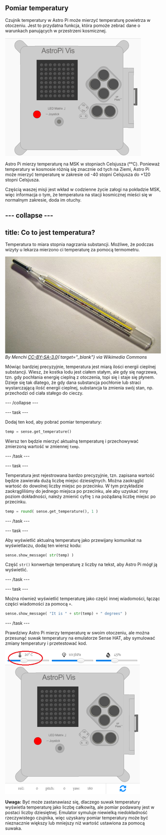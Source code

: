 ## Pomiar temperatury

Czujnik temperatury w Astro Pi może mierzyć temperaturę powietrza w otoczeniu. Jest to przydatna funkcja, która pomoże zebrać dane o warunkach panujących w przestrzeni kosmicznej.

![Wiadomość o temperaturze](images/degrees-message.gif)

Astro Pi mierzy temperaturę na MSK w stopniach Celsjusza (&deg;°C). Ponieważ temperatury w kosmosie różnią się znacznie od tych na Ziemi, Astro Pi może mierzyć temperaturę w zakresie od -40 stopni Celsjusza do +120 stopni Celsjusza.

Częścią waszej misji jest wkład w codzienne życie załogi na pokładzie MSK, więc informacja o tym, że temperatura na stacji kosmicznej mieści się w normalnym zakresie, doda im otuchy.

--- collapse ---
---
title: Co to jest temperatura?
---
Temperatura to miara stopnia nagrzania substancji. Możliwe, że podczas wizyty u lekarza mierzono ci temperaturę za pomocą termometru.

![Termometr](images/thermometer.JPG) *By Menchi [CC-BY-SA-3.0](http://creativecommons.org/licenses/by-sa/3.0/){:target="_blank"} via Wikimedia Commons*

Mówiąc bardziej precyzyjnie, temperatura jest miarą ilości energii cieplnej substancji. Wiesz, że kostka lodu jest ciałem stałym, ale gdy się nagrzewa, tzn. gdy pochłania energię cieplną z otoczenia, topi się i staje się płynem. Dzieje się tak dlatego, że gdy dana substancja pochłonie lub straci wystarczającą ilość energii cieplnej, substancja ta zmienia swój stan, np. przechodzi od ciała stałego do cieczy.

--- /collapse ---

--- task ---

Dodaj ten kod, aby pobrać pomiar temperatury:

```python
temp = sense.get_temperature()
```

Wiersz ten będzie mierzyć aktualną temperaturę i przechowywać zmierzoną wartość w zmiennej `temp`.

--- /task ---

--- task ---

Temperatura jest rejestrowana bardzo precyzyjnie, tzn. zapisana wartość będzie zawierała dużą liczbę miejsc dziesiętnych. Można zaokrąglić wartość do dowolnej liczby miejsc po przecinku. W tym przykładzie zaokrągliliśmy do jednego miejsca po przecinku, ale aby uzyskać inny poziom dokładności, należy zmienić cyfrę `1` na pożądaną liczbę miejsc po przecinku.

```python
temp = round( sense.get_temperature(), 1 )
```

--- /task ---

--- task ---

Aby wyświetlić aktualną temperaturę jako przewijany komunikat na wyświetlaczu, dodaj ten wiersz kodu:

```python
sense.show_message( str(temp) )
```

Część `str()` konwertuje temperaturę z liczby na tekst, aby Astro Pi mógł ją wyświetlić.

--- /task ---

--- task ---

Można również wyświetlić temperaturę jako część innej wiadomości, łącząc części wiadomości za pomocą `+`.

```python
sense.show_message( "It is " + str(temp) + " degrees" )
```

--- /task ---

Prawdziwy Astro Pi mierzy temperaturę w swoim otoczeniu, ale można przesunąć suwak temperatury na emulatorze Sense HAT, aby symulować zmiany temperatury i przetestować kod.

![Suwak temperatury](images/temperature-slider.png)

**Uwaga:** Być może zastanawiasz się, dlaczego suwak temperatury wyświetla temperaturę jako liczbę całkowitą, ale pomiar podawany jest w postaci liczby dziesiętnej. Emulator symuluje niewielką niedokładność rzeczywistego czujnika, więc uzyskany pomiar temperatury może być nieznacznie większy lub mniejszy niż wartość ustawiona za pomocą suwaka.